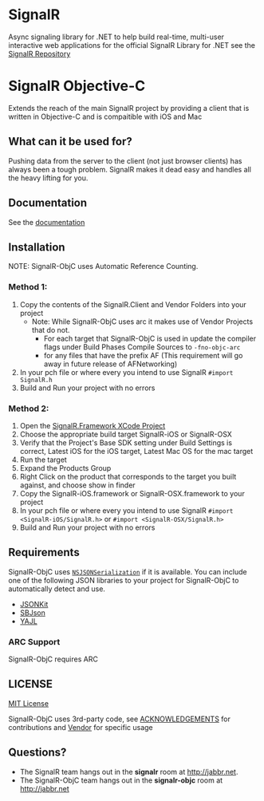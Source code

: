 # SignalR 
Async signaling library for .NET to help build real-time, multi-user interactive web applications
for the official SignalR Library for .NET see the [SignalR Repository](https://github.com/SignalR/SignalR/wiki)

# SignalR Objective-C
Extends the reach of the main SignalR project by providing a client that is written in Objective-C and is compaitible
with iOS and Mac

## What can it be used for?
Pushing data from the server to the client (not just browser clients) has always been a tough problem. SignalR makes 
it dead easy and handles all the heavy lifting for you.


## Documentation
See the [documentation](https://github.com/DyKnow/SignalR-ObjC/wiki)
	
## Installation
NOTE: SignalR-ObjC uses Automatic Reference Counting.

### Method 1:
1. Copy the contents of the SignalR.Client and Vendor Folders into your project
	- Note: While SignalR-ObjC uses arc it makes use of Vendor Projects that do not.
		- For each target that SignalR-ObjC is used in update the compiler flags under Build Phases Compile Sources to ```-fno-objc-arc```
		- for any files that have the prefix AF (This requirement will go away in future release of AFNetworking)
1. In your pch file or where every you intend to use SignalR ```#import SignalR.h```
1. Build and Run your project with no errors

### Method 2:
1. Open the [SignalR.Framework XCode Project](https://github.com/DyKnow/SignalR-ObjC/tree/master/Xcode/SignalR.Framework) 
1. Choose the appropriate build target SignalR-iOS or SignalR-OSX
1. Verify that the Project's Base SDK setting under Build Settings is correct, Latest iOS for the iOS target, Latest Mac OS for the mac target
1. Run the target
1. Expand the Products Group
1. Right Click on the product that corresponds to the target you built against, and choose show in finder
1. Copy the SignalR-iOS.framework or SignalR-OSX.framework to your project
1. In your pch file or where every you intend to use SignalR ```#import <SignalR-iOS/SignalR.h>``` or ```#import <SignalR-OSX/SignalR.h>```
1. Build and Run your project with no errors

## Requirements

SignalR-ObjC uses [`NSJSONSerialization`](http://developer.apple.com/library/mac/#documentation/Foundation/Reference/NSJSONSerialization_Class/Reference/Reference.html) if it is available. You can include one of the following JSON libraries to your project for SignalR-ObjC to automatically detect and use.

* [JSONKit](https://github.com/johnezang/JSONKit)
* [SBJson](http://stig.github.com/json-framework/)
* [YAJL](http://lloyd.github.com/yajl/)

### ARC Support

SignalR-ObjC requires ARC

## LICENSE
[MIT License](https://github.com/DyKnow/SignalR-ObjC/blob/master/LICENSE.md)

SignalR-ObjC uses 3rd-party code, see [ACKNOWLEDGEMENTS](https://github.com/DyKnow/SignalR-ObjC/blob/master/ACKNOWLEDGEMENTS.md) for contributions and
[Vendor](https://github.com/DyKnow/SignalR-ObjC/tree/master/Vendor) for specific usage

## Questions?
- The SignalR team hangs out in the **signalr** room at http://jabbr.net.
- The SignalR-ObjC team hangs out in the **signalr-objc** room at http://jabbr.net